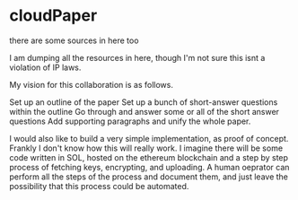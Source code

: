 # cloudPaper
there are some sources in here too


I am dumping all the resources in here, though I'm not sure this isnt a violation of IP laws.

My vision for this collaboration is as follows.

Set up an outline of the paper
Set up a bunch of short-answer questions within the outline
Go through and answer some or all of the short answer questions
Add supporting paragraphs and unify the whole paper.

I would also like to build a very simple implementation, as proof of concept. Frankly I don't know how this will really work. I imagine there will be some code written in SOL, hosted on the ethereum blockchain and a step by step process of fetching keys, encrypting, and uploading. A human oeprator can perform all the steps of the process and document them, and just leave the possibility that this process could be automated.
